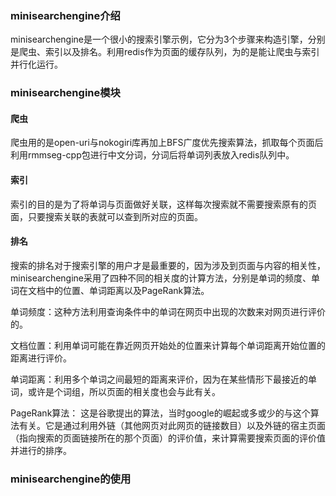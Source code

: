 ### minisearchengine介绍
minisearchengine是一个很小的搜索引擎示例，它分为3个步骤来构造引擎，分别是爬虫、索引以及排名。利用redis作为页面的缓存队列，为的是能让爬虫与索引并行化运行。

### minisearchengine模块

#### 爬虫
爬虫用的是open-uri与nokogiri库再加上BFS广度优先搜索算法，抓取每个页面后利用rmmseg-cpp包进行中文分词，分词后将单词列表放入redis队列中。

#### 索引
索引的目的是为了将单词与页面做好关联，这样每次搜索就不需要搜索原有的页面，只要搜索关联的表就可以查到所对应的页面。

#### 排名
搜索的排名对于搜索引擎的用户才是最重要的，因为涉及到页面与内容的相关性，minisearchengine采用了四种不同的相关度的计算方法，分别是单词的频度、单词在文档中的位置、单词距离以及PageRank算法。

单词频度：这种方法利用查询条件中的单词在网页中出现的次数来对网页进行评价的。

文档位置：利用单词可能在靠近网页开始处的位置来计算每个单词距离开始位置的距离进行评价。

单词距离：利用多个单词之间最短的距离来评价，因为在某些情形下最接近的单词，或许是个词组，所以页面的相关度也会与此有关。

PageRank算法： 这是谷歌提出的算法，当时google的崛起或多或少的与这个算法有关。它是通过利用外链（其他网页对此网页的链接数目）以及外链的宿主页面（指向搜索的页面链接所在的那个页面）的评价值，来计算需要搜索页面的评价值并进行的排序。

### minisearchengine的使用
